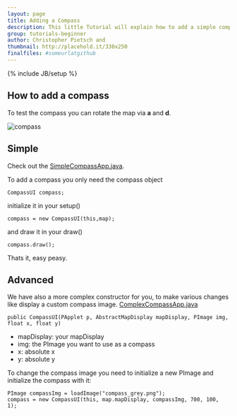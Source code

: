 ```yaml
---
layout: page
title: Adding a Compass
description: This little Tutorial will explain how to add a simple compass to your map
group: tutorials-beginner
author: Christopher Pietsch and 
thumbnail: http://placehold.it/330x250
finalfiles: #someurlatgithub
---
```



{% include JB/setup %}

## How to add a compass

To test the compass you can rotate the map via **a** and **d**.


![compass](http://tillnagel.github.com/unfolding/assets/images/tutorials/compass.png)

## Simple
Check out the [SimpleCompassApp.java](https://github.com/tillnagel/unfolding/blob/compass/examples/de/fhpotsdam/unfolding/examples/ui/SimpleCompassApp.java).

To add a compass you only need the compass object

	CompassUI compass;

initialize it in your setup()

	compass = new CompassUI(this,map);

and draw it in your draw()

	compass.draw();

Thats it, easy peasy.

## Advanced

We have also a more complex constructor for you, to make various changes like display a custom compass image. [ComplexCompassApp.java](https://github.com/tillnagel/unfolding/blob/compass/examples/de/fhpotsdam/unfolding/examples/ui/ComplexCompassApp.java)

	public CompassUI(PApplet p, AbstractMapDisplay mapDisplay, PImage img, float x, float y)

* mapDisplay: your mapDisplay
* img: the PImage you want to use as a compass
* x: absolute x
* y: absolute y


To change the compass image you need to initialize a new PImage and initialize the compass with it:

	PImage compassImg = loadImage("compass_grey.png");
	compass = new CompassUI(this, map.mapDisplay, compassImg, 700, 100, 1);
